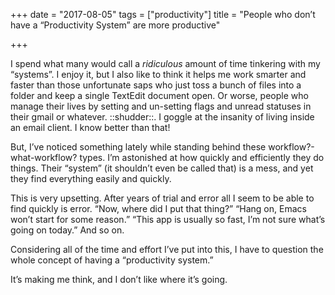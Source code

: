 +++
date = "2017-08-05"
tags = ["productivity"]
title = "People who don’t have a “Productivity System” are more productive"

+++

I spend what many would call a _ridiculous_ amount of time tinkering with my “systems”. I enjoy it, but I also like to think it helps me work smarter and faster than those unfortunate saps who just toss a bunch of files into a folder and keep a single TextEdit document open. Or worse, people who manage their lives by setting and un-setting flags and unread statuses in their gmail or whatever. ::shudder::.  I goggle at the insanity of living inside an email client. I know better than that!

But, I’ve noticed something lately while standing behind these workflow?-what-workflow? types. I’m astonished at how quickly and efficiently they do things.  Their “system” (it shouldn’t even be called that) is a mess, and yet they find everything easily and quickly.

This is very upsetting. After years of trial and error all I seem to be able to find quickly is error. “Now, where did I put that thing?” “Hang on, Emacs won’t start for some reason.” “This app is usually so fast, I’m not sure what’s going on today.” And so on. 

Considering all of the time and effort I’ve put into this, I have to question the whole concept of having a “productivity system.”

It’s making me think, and I don’t like where it’s going.



